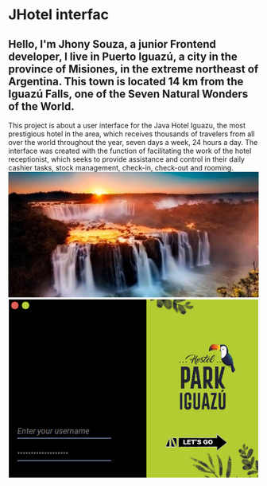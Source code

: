 # **JHotel interfac**
## Hello, I'm Jhony Souza, a junior Frontend developer, I live in Puerto Iguazú, a city in the province of Misiones, in the extreme northeast of Argentina. This town is located 14 km from the Iguazú Falls, one of the Seven Natural Wonders of the World.
This project is about a user interface for the Java Hotel Iguazu, the most prestigious hotel in the area, which receives thousands of travelers from all over the world throughout the year, seven days a week, 24 hours a day.
The interface was created with the function of facilitating the work of the hotel receptionist, which seeks to provide assistance and control in their daily cashier tasks, stock management, check-in, check-out and rooming.
![beta image](indexSource/iguazu-waterfallsIII.jpg)
![beta image](indexSource/interfaz-beta.png)
